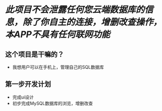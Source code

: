 # ___此项目不会泄露任何您云端数据库的信息，除了你自主的连接，增删改查操作，本APP不具有任何联网功能___
## 这个项目是干嘛的？
* 我想用户可以在手机上，管理自己的SQL数据库


## 第一步开发计划
* 完成ui设计
* 初步完成MySQL数据库的浏览，增删改查


